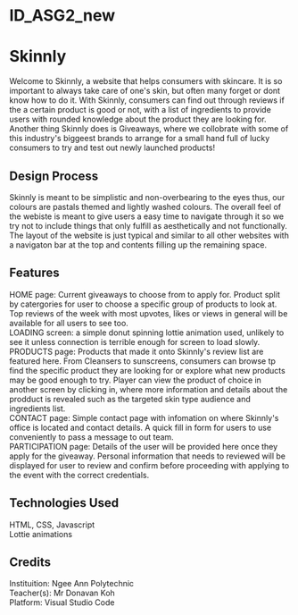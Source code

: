 # ID_ASG2_new

<h1>Skinnly</h1>
<p>Welcome to Skinnly, a website that helps consumers with skincare. It is so important to always take care of one's skin, but often many forget or dont know how to do it. With Skinnly, consumers can find out through reviews if the a certain product is good or not, with a list of ingredients to provide users with rounded knowledge about the product they are looking for. <br>
Another thing Skinnly does is Giveaways, where we collobrate with some of this industry's biggeest brands to arrange for a small hand full of lucky consumers to try and test out newly launched products!</p>

<h2>Design Process</h2>
<p>Skinnly is meant to be simplistic and non-overbearing to the eyes thus, our colours are pastals themed and lightly washed colours. The overall feel of the webiste is meant to give users a easy time to navigate through it so we try not to include things that only fulfill as aesthetically and not functionally. <br>
The layout of the website is just typical and similar to all other websites with a navigaton bar at the top and contents filling up the remaining space.</p>

<h2>Features</h2>
<p>HOME page: Current giveaways to choose from to apply for. Product split by catergories for user to choose a specific group of products to look at. Top reviews of the week with most upvotes, likes or views in general will be available for all users to see too.<br>
LOADING screen: a simple donut spinning lottie animation used, unlikely to see it unless connection is terrible enough for screen to load slowly. <br>
PRODUCTS page: Products that made it onto Skinnly's review list are featured here. From Cleansers to sunscreens, consumers can browse tp find the specific product they are looking for or explore what new products may be good enough to try. Player can view the product of choice in another screen by clicking in, where more information and details about the prodduct is revealed such as the targeted skin type audience and ingredients list. <br>
CONTACT page: Simple contact page with infomation on where Skinnly's office is located and contact details. A quick fill in form for users to use conveniently to pass a message to out team. <br>
PARTICIPATION page: Details of the user will be provided here once they apply for the giveaway. Personal information that needs to reviewed will be displayed for user to review and confirm before proceeding with applying to the event with the correct credentials.</p>

<h2>Technologies Used</h2>
<p>HTML, CSS, Javascript <br>
Lottie animations</p>


<h2>Credits</h2>
<p>Instituition: Ngee Ann Polytechnic <br>
Teacher(s): Mr Donavan Koh <br>
Platform: Visual Studio Code</p>